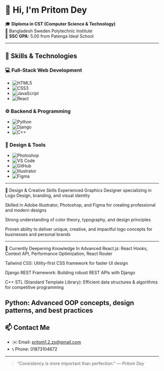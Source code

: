 # 👋 Hi, I'm Pritom Dey



🎓 **Diploma in CST (Computer Science & Technology)**  
🏫 Bangladesh Sweden Polytechnic Institute  
🎯 **SSC GPA:** 5.00 from Patenga Ideal School

---

## 🚀 Skills & Technologies

### 💻 Full-Stack Web Development
- ![HTML5](https://img.shields.io/badge/HTML5-E34F26?style=for-the-badge&logo=html5&logoColor=white)
- ![CSS3](https://img.shields.io/badge/CSS3-1572B6?style=for-the-badge&logo=css3&logoColor=white)
- ![JavaScript](https://img.shields.io/badge/JavaScript-F7DF1E?style=for-the-badge&logo=javascript&logoColor=black)
- ![React](https://img.shields.io/badge/React-61DAFB?style=for-the-badge&logo=react&logoColor=black)

### ⚙️ Backend & Programming
- ![Python](https://img.shields.io/badge/Python-3776AB?style=for-the-badge&logo=python&logoColor=white)
- ![Django](https://img.shields.io/badge/Django-092E20?style=for-the-badge&logo=django&logoColor=white)
- ![C++](https://img.shields.io/badge/C++-00599C?style=for-the-badge&logo=c%2B%2B&logoColor=white)

### 🎨 Design & Tools
- ![Photoshop](https://img.shields.io/badge/Photoshop-31A8FF?style=for-the-badge&logo=adobephotoshop&logoColor=white)
- ![VS Code](https://img.shields.io/badge/VS%20Code-007ACC?style=for-the-badge&logo=visual-studio-code&logoColor=white)
- ![GitHub](https://img.shields.io/badge/GitHub-181717?style=for-the-badge&logo=github&logoColor=white)
- ![Illustrator](https://img.shields.io/badge/Illustrator-FF9A00?style=for-the-badge&logo=adobeillustrator&logoColor=white)
- ![Figma](https://img.shields.io/badge/Figma-F24E1E?style=for-the-badge&logo=figma&logoColor=white)



---
🎨 Design & Creative Skills
Experienced Graphics Designer specializing in Logo Design, branding, and visual identity

Skilled in Adobe Illustrator, Photoshop, and Figma for creating professional and modern designs

Strong understanding of color theory, typography, and design principles

Proven ability to deliver unique, creative, and impactful logo concepts for businesses and personal brands

---




🌱 Currently Deepening Knowledge In
Advanced React.js: React Hooks, Context API, Performance Optimization, React Router

Tailwind CSS: Utility-first CSS framework for faster UI design

Django REST Framework: Building robust REST APIs with Django

C++ STL (Standard Template Library): Efficient data structures & algorithms for competitive programming

Python: Advanced OOP concepts, design patterns, and best practices
---

## 📫 Contact Me

- ✉️ Email: pritom1.2.zx@gmail.com
- 📞 Phone: 01873104672


---

> “Consistency is more important than perfection.” — *Pritom Dey*

